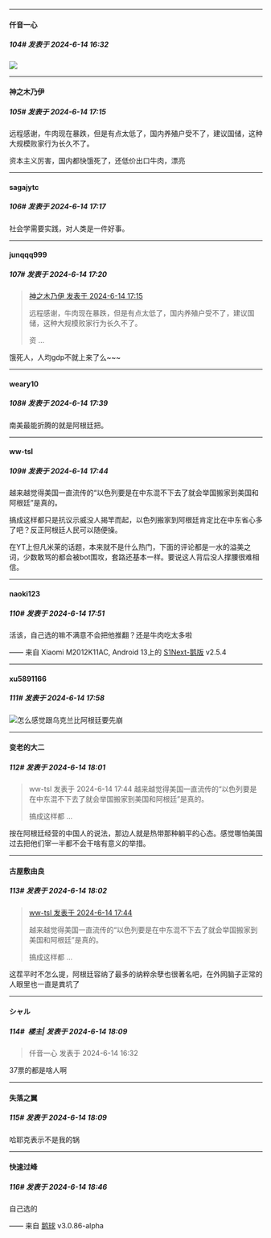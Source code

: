 ﻿
*****

####  仟音一心  
##### 104#       发表于 2024-6-14 16:32

<img src="https://p.sda1.dev/18/fd41949b2d22142faafa6f46c1da350d/QQ图片20240614163103.jpg" referrerpolicy="no-referrer">


*****

####  神之木乃伊  
##### 105#       发表于 2024-6-14 17:15

远程感谢，牛肉现在暴跌，但是有点太低了，国内养殖户受不了，建议国储，这种大规模败家行为长久不了。

资本主义厉害，国内都快饿死了，还低价出口牛肉，漂亮

*****

####  sagajytc  
##### 106#       发表于 2024-6-14 17:17

社会学需要实践，对人类是一件好事。


*****

####  junqqq999  
##### 107#       发表于 2024-6-14 17:20

<blockquote><a href="httphttps://bbs.saraba1st.com/2b/forum.php?mod=redirect&amp;goto=findpost&amp;pid=65233869&amp;ptid=2186828" target="_blank">神之木乃伊 发表于 2024-6-14 17:15</a>

远程感谢，牛肉现在暴跌，但是有点太低了，国内养殖户受不了，建议国储，这种大规模败家行为长久不了。

资 ...</blockquote>
饿死人，人均gdp不就上来了么~~~


*****

####  weary10  
##### 108#       发表于 2024-6-14 17:39

南美最能折腾的就是阿根廷把。

*****

####  ww-tsl  
##### 109#       发表于 2024-6-14 17:44

越来越觉得美国一直流传的“以色列要是在中东混不下去了就会举国搬家到美国和阿根廷”是真的。

搞成这样都只是抗议示威没人揭竿而起，以色列搬家到阿根廷肯定比在中东省心多了吧？反正阿根廷人民可以随便操。

在YT上但凡米莱的话题，本来就不是什么热门，下面的评论都是一水的溢美之词，少数敢骂的都会被bot围攻，套路还基本一样。要说这人背后没人撑腰很难相信。


*****

####  naoki123  
##### 110#       发表于 2024-6-14 17:51

活该，自己选的嘛不满意不会把他推翻？还是牛肉吃太多啦

—— 来自 Xiaomi M2012K11AC, Android 13上的 [S1Next-鹅版](https://github.com/ykrank/S1-Next/releases) v2.5.4


*****

####  xu5891166  
##### 111#       发表于 2024-6-14 17:58

<img src="https://static.saraba1st.com/image/smiley/face2017/125.png" referrerpolicy="no-referrer">怎么感觉跟乌克兰比阿根廷要先崩


*****

####  变老的大二  
##### 112#       发表于 2024-6-14 18:01

<blockquote>ww-tsl 发表于 2024-6-14 17:44
越来越觉得美国一直流传的“以色列要是在中东混不下去了就会举国搬家到美国和阿根廷”是真的。

搞成这样都 ...</blockquote>
按在阿根廷经营的中国人的说法，那边人就是热带那种躺平的心态。感觉哪怕美国过去把他们宰一半都不会干啥有意义的举措。

*****

####  古屋敷由良  
##### 113#       发表于 2024-6-14 18:02

<blockquote><a href="httphttps://bbs.saraba1st.com/2b/forum.php?mod=redirect&amp;goto=findpost&amp;pid=65234229&amp;ptid=2186828" target="_blank">ww-tsl 发表于 2024-6-14 17:44</a>

越来越觉得美国一直流传的“以色列要是在中东混不下去了就会举国搬家到美国和阿根廷”是真的。

搞成这样都 ...</blockquote>
这茬平时不怎么提，阿根廷容纳了最多的纳粹余孽也很著名吧，在外网脑子正常的人眼里也一直是粪坑了


*****

####  シャル  
##### 114#         楼主| 发表于 2024-6-14 18:09

<blockquote>仟音一心 发表于 2024-6-14 16:32
</blockquote>
37票的都是啥人啊

*****

####  失落之翼  
##### 115#       发表于 2024-6-14 18:09

哈耶克表示不是我的锅


*****

####  快速过峰  
##### 116#       发表于 2024-6-14 18:46

自己选的

—— 来自 [鹅球](https://www.pgyer.com/xfPejhuq) v3.0.86-alpha

